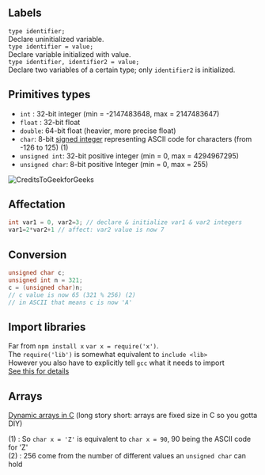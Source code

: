## Labels

`type identifier;`  
Declare uninitialized variable.  
`type identifier = value;`  
Declare variable initialized with value.  
`type identifier, identifier2 = value;`  
Declare two variables of a certain type; only `identifier2` is initialized.  

## Primitives types
- `int` : 32-bit integer (min = -2147483648, max = 2147483647)
- `float` : 32-bit float
- `double`: 64-bit float (heavier, more precise float)
- `char`: 8-bit [signed integer][1] representing ASCII code for characters (from -126 to 125) (1)
- `unsigned int`: 32-bit positive integer (min = 0, max = 4294967295)
- `unsigned char`: 8-bit positive Integer (min = 0, max = 255)

![CreditsToGeekforGeeks](https://miro.medium.com/max/1236/1*nxvDj8VA-qtQ_ILoZQgaCg.jpeg)

## Affectation
```c
int var1 = 0, var2=3; // declare & initialize var1 & var2 integers
var1=2*var2+1 // affect: var2 value is now 7
```

## Conversion
```c
unsigned char c;
unsigned int n = 321;
c = (unsigned char)n;
// c value is now 65 (321 % 256) (2)
// in ASCII that means c is now 'A'
```

## Import libraries
Far from `npm install x` `var x = require('x')`.  
The `require('lib')` is somewhat equivalent to `include <lib>`  
However you also have to explicitly tell `gcc` what it needs to import  
[See this for details][4]


## Arrays
[Dynamic arrays in C][3] (long story short: arrays are fixed size in C so you gotta DIY)  

(1) : So `char x = 'Z'` is equivalent to `char x = 90`, 90 being the ASCII code for 'Z'  
(2) : 256 come from the number of different values an `unsigned char` can hold  

[1]: https://stackoverflow.com/questions/247873/signed-versus-unsigned-integers
[2]: https://medium.com/@nickteixeira/how-to-explain-to-my-wife-what-i-do-how-do-you-get-the-maximum-and-minimum-values-for-integer-befdc263a3a2
[3]: https://medium.com/@imjacobclark/working-with-dynamic-arrays-in-c-c7d40a3cea01
[4]: https://github.com/TheRealBarenziah/c101/blob/master/basics/exercices/f_of_x.c